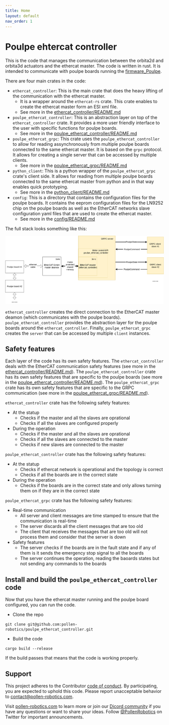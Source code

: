 ```yaml
---
title: Home
layout: default
nav_order: 1
---
```

# Poulpe ehtercat controller

This is the code that manages the communication between the orbita2d and orbita3d actuators and the ethercat master. The code is written in rust. It is intended to communicate with poulpe boards running the [firmware_Poulpe](https://github.com/pollen-robotics/firmware_Poulpe).

There are four main crates in the code:
- `ethercat_controller`: This is the main crate that does the heavy lifting of the communication with the ethercat master.
    - It is a wrapper around the `ethercat-rs` crate. This crate enables to create the ethercat master form an ESI xml file.
    - See more in the [ethercat_controller/README.md](ethercat_controller/README.md)
- `poulpe_ethercat_controller`: This is an abstraction layer on top of the `ethercat_controller` crate. It provides a more user friendly interface to the user with specific functions for poulpe boards.
    - See more in the [poulpe_ethercat_controller/README.md](poulpe_ethercat_controller/README.md)
- `poulpe_ethercat_grpc`: This crate uses the `poulpe_ethercat_controller` to allow for reading assynchronously from multiple poulpe boards connected to the same ethercat master. It is based on the `grpc` protocol. It allows for creating a single server that can be accessed by multiple clients.
    - See more in the [poulpe_ethercat_grpc/README.md](poulpe_ethercat_grpc/README.md)
- `python_client`: This is a python wrapper of the `poulpe_ethercat_grpc` crate's client side. It allows for reading from multiple poulpe boards connected to the same ethercat master from python and in that way enables quick prototyping.
    - See more in the [python_client/README.md](python_client/README.md)
- `config`: This is a directory that contains the configuration files for the poulpe boards. It contains the eeprom configuration files for the LN9252 chip on the poulpe boards as well as the EtherCAT networks slave configuration yaml files that are used to create the ethercat master.
    - See more in the [config/README.md](config/README.md)

The full stack looks something like this:

<img src="images/grpc_full_stack.png" width="900">

`ethercat_controller` creates the direct connection to the EtherCAT master deamon (which communicates with the poulpe boards). `poulpe_ethercat_controller` provides the abstraction layer for the poulpe boards around the `ethercat_controller`. Finally, `poulpe_ethercat_grpc` creates the `server` that can be accessed by multiple `client` instances.


## Safety features

Each layer of the code has its own safety features. The `ethercat_controller` deals with the EtherCAT communication safety features (see more in the [ethercat_controller/README.md](ethercat_controller/README.md#main-features)). The `poulpe_ethercat_controller` crate has its own safety features that are specific to the poulpe boards (see more in the [poulpe_ethercat_controller/README.md](poulpe_ethercat_controller/README.md#safety-features)). The `poulpe_ethercat_grpc` crate has its own safety features that are specific to the GRPC communication (see more in the [poulpe_ethercat_grpc/README.md](poulpe_ethercat_grpc/README.md#safety-features)).

`ethercat_controller` crate has the following safety features:
- At the statup
    - Checks if the master and all the slaves are oprational
    - Checks if all the slaves are configured properly
- During the operation
    - Checks if the master and all the slaves are oprational
    - Checks if all the slaves are connected to the master
    - Checks if new slaves are connected to the master

`poulpe_ethercat_controller` crate has the following safety features:
- At the statup
    - Checks if ethercat network is operational and the topology is correct
    - Checks if all the boards are in the correct state
- During the operation
    - Checks if the boards are in the correct state and only allows turning them on if they are in the correct state

`poulpe_ethercat_grpc` crate has the following safety features:
- Real-time communication
    - All server and client messages are time stamped to ensure that the communication is real-time
    - The server discards all the client messages that are too old
    - The client that receives the messages that are too old will not process them and consider that the server is down
- Safety features
    - The server checks if the boards are in the fault state and if any of them is it sends the emergency stop signal to all the boards
    - The server continues the operation, reading the baoards states but not sending any commands to the boards


## Install and build the `poulpe_ethercat_controller` code

Now that you have the ethercat master running and the poulpe board configured, you can run the code.

- Clone the repo
```shell
git clone git@github.com:pollen-robotics/poulpe_ethercat_controller.git
```

- Build the code
```shell
cargo build --release
```
If the build passes that means that the code is working properly.


## Support

This project adheres to the Contributor [code of conduct](CODE_OF_CONDUCT.md). By participating, you are expected to uphold this code. Please report unacceptable behavior to [contact@pollen-robotics.com](mailto:contact@pollen-robotics.com).

Visit [pollen-robotics.com](https://pollen-robotics.com) to learn more or join our [Dicord community](https://discord.gg/vnYD6GAqJR) if you have any questions or want to share your ideas.
Follow [@PollenRobotics](https://twitter.com/pollenrobotics) on Twitter for important announcements.
